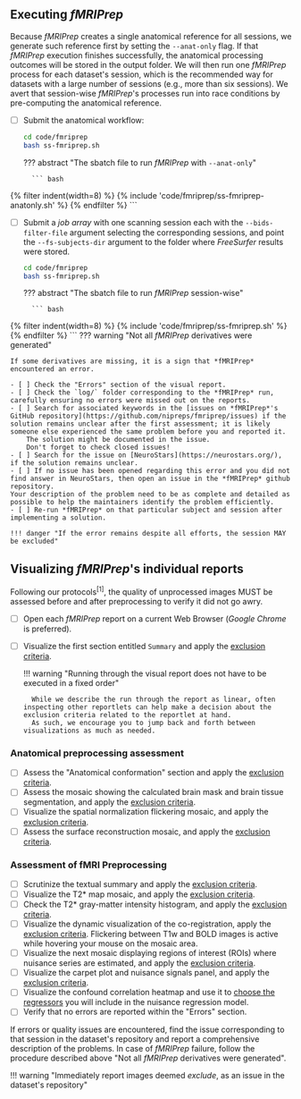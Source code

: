 ## Executing *fMRIPrep*
Because *fMRIPrep* creates a single anatomical reference for all sessions, we generate such reference first by setting the `--anat-only` flag.
If that *fMRIPrep* execution finishes successfully, the anatomical processing outcomes will be stored in the output folder.
We will then run one *fMRIPrep* process for each dataset's session, which is the recommended way for datasets with a large number of sessions (e.g., more than six sessions).
We avert that session-wise *fMRIPrep*'s processes run into race conditions by pre-computing the anatomical reference.

- [ ] Submit the anatomical workflow:
    ``` bash title="Launch each session through fMRIPrep in parallel"
    cd code/fmriprep
    bash ss-fmriprep.sh
    ```

    ??? abstract "The sbatch file to run *fMRIPrep* with `--anat-only`"

        ``` bash
{% filter indent(width=8) %}
{% include 'code/fmriprep/ss-fmriprep-anatonly.sh' %}
{% endfilter %}
        ```

- [ ] Submit a *job array* with one scanning session each with the `--bids-filter-file` argument selecting the corresponding sessions, and point the `--fs-subjects-dir` argument to the folder where *FreeSurfer* results were stored.
    ``` bash title="Launch each session through fMRIPrep in parallel"
    cd code/fmriprep
    bash ss-fmriprep.sh
    ```

    ??? abstract "The sbatch file to run *fMRIPrep* session-wise"

        ``` bash
{% filter indent(width=8) %}
{% include 'code/fmriprep/ss-fmriprep.sh' %}
{% endfilter %}
        ```
??? warning "Not all *fMRIPrep* derivatives were generated"

    If some derivatives are missing, it is a sign that *fMRIPrep* encountered an error.
    
    - [ ] Check the "Errors" section of the visual report.
    - [ ] Check the `log/` folder corresponding to the *fMRIPrep* run, carefully ensuring no errors were missed out on the reports.
    - [ ] Search for associated keywords in the [issues on *fMRIPrep*'s GitHub repository](https://github.com/nipreps/fmriprep/issues) if the solution remains unclear after the first assessment; it is likely someone else experienced the same problem before you and reported it.
        The solution might be documented in the issue.
        Don't forget to check closed issues!
    - [ ] Search for the issue on [NeuroStars](https://neurostars.org/), if the solution remains unclear.
    - [ ] If no issue has been opened regarding this error and you did not find answer in NeuroStars, then open an issue in the *fMRIPrep* github repository.
    Your description of the problem need to be as complete and detailed as possible to help the maintainers identify the problem efficiently.
    - [ ] Re-run *fMRIPrep* on that particular subject and session after implementing a solution.
    
    !!! danger "If the error remains despite all efforts, the session MAY be excluded"

## Visualizing *fMRIPrep*'s individual reports

Following our protocols<sup>[1]</sup>, the quality of unprocessed images MUST be assessed before and after preprocessing to verify it did not go awry.

- [ ] Open each *fMRIPrep* report on a current Web Browser (*Google Chrome* is preferred).
- [ ] Visualize the first section entitled `Summary` and apply the [exclusion criteria](qaqc-criteria-preprocessed.md#summary).

    !!! warning "Running through the visual report does not have to be executed in a fixed order"

        While we describe the run through the report as linear, often inspecting other reportlets can help make a decision about the exclusion criteria related to the reportlet at hand. 
        As such, we encourage you to jump back and forth between visualizations as much as needed.


### Anatomical preprocessing assessment

- [ ] Assess the "Anatomical conformation" section and apply the [exclusion criteria](qaqc-criteria-preprocessed.md#anatomical-conformation).
- [ ] Assess the mosaic showing the calculated brain mask and brain tissue segmentation, and apply the [exclusion criteria](qaqc-criteria-preprocessed.md#brain-mask-and-brain-tissue-segmentation-of-the-t1w).
- [ ] Visualize the spatial normalization flickering mosaic, and apply the [exclusion criteria](qaqc-criteria-preprocessed.md#spatial-normalization-of-the-anatomical-t1w-reference).
- [ ] Assess the surface reconstruction mosaic, and apply the [exclusion criteria](qaqc-criteria-preprocessed.md#surface-reconstruction).
### Assessment of fMRI Preprocessing

- [ ] Scrutinize the textual summary and apply the [exclusion criteria](qaqc-criteria-preprocessed.md#textual-summary).
- [ ] Visualize the T2* map mosaic, and apply the [exclusion criteria](qaqc-criteria-preprocessed.md#t2-map).
- [ ] Check the T2* gray-matter intensity histogram, and apply the [exclusion criteria](qaqc-criteria-preprocessed.md#t2-gray-matter-values).
- [ ] Visualize the dynamic visualization of the co-registration, apply the [exclusion criteria](qaqc-criteria-preprocessed.md#alignment-of-functional-and-anatomical-mri-data).
    Flickering between T1w and BOLD images is active while hovering your mouse on the mosaic area.
- [ ] Visualize the next mosaic displaying regions of interest (ROIs) where nuisance series are estimated, and apply the [exclusion criteria](qaqc-criteria-preprocessed.md#brain-mask-and-anatomicaltemporal-compcor-rois).
- [ ] Visualize the carpet plot and nuisance signals panel, and apply the [exclusion criteria](qaqc-criteria-preprocessed.md#bold-summary).
- [ ] Visualize the confound correlation heatmap and use it to [choose the regressors](qaqc-criteria-preprocessed.md#correlations-among-nuisance-regressors) you will include in the nuisance regression model.
- [ ] Verify that no errors are reported within the "Errors" section. 

If errors or quality issues are encountered, find the issue corresponding to that session in the dataset's repository and report a comprehensive description of the problems.
In case of *fMRIPrep* failure, follow the procedure described above "Not all *fMRIPrep* derivatives were generated".

!!! warning "Immediately report images deemed *exclude*, as an issue in the dataset's repository"
